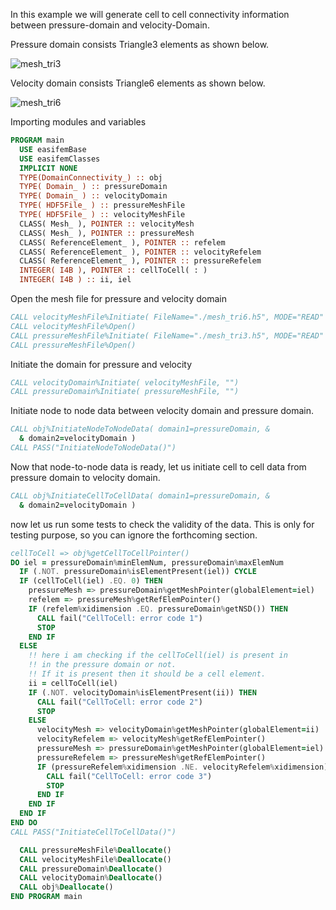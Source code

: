 In this example we will generate cell to cell connectivity information between pressure-domain and velocity-Domain.

Pressure domain consists Triangle3 elements as shown below.

![mesh_tri3](figures/mesh_tri3.png)

Velocity domain consists Triangle6 elements as shown below.

![mesh_tri6](figures/mesh_tri6.png)

Importing modules and variables

```fortran
PROGRAM main
  USE easifemBase
  USE easifemClasses
  IMPLICIT NONE
  TYPE(DomainConnectivity_) :: obj
  TYPE( Domain_ ) :: pressureDomain
  TYPE( Domain_ ) :: velocityDomain
  TYPE( HDF5File_ ) :: pressureMeshFile
  TYPE( HDF5File_ ) :: velocityMeshFile
  CLASS( Mesh_ ), POINTER :: velocityMesh
  CLASS( Mesh_ ), POINTER :: pressureMesh
  CLASS( ReferenceElement_ ), POINTER :: refelem
  CLASS( ReferenceElement_ ), POINTER :: velocityRefelem
  CLASS( ReferenceElement_ ), POINTER :: pressureRefelem
  INTEGER( I4B ), POINTER :: cellToCell( : )
  INTEGER( I4B ) :: ii, iel
```

Open the mesh file for pressure and velocity domain

```fortran
CALL velocityMeshFile%Initiate( FileName="./mesh_tri6.h5", MODE="READ" )
CALL velocityMeshFile%Open()
CALL pressureMeshFile%Initiate( FileName="./mesh_tri3.h5", MODE="READ" )
CALL pressureMeshFile%Open()
```

Initiate the domain for pressure and velocity

```fortran
CALL velocityDomain%Initiate( velocityMeshFile, "")
CALL pressureDomain%Initiate( pressureMeshFile, "")
```

Initiate node to node data between velocity domain and pressure domain.

```fortran
CALL obj%InitiateNodeToNodeData( domain1=pressureDomain, &
  & domain2=velocityDomain )
CALL PASS("InitiateNodeToNodeData()")
```

Now that node-to-node data is ready, let us initiate cell to cell data from pressure domain to velocity domain.

```fortran
CALL obj%InitiateCellToCellData( domain1=pressureDomain, &
  & domain2=velocityDomain )
```

now let us run some tests to check the validity of the data. This is only for testing purpose, so you can ignore the forthcoming section.

```fortran
cellToCell => obj%getCellToCellPointer()
DO iel = pressureDomain%minElemNum, pressureDomain%maxElemNum
  IF (.NOT. pressureDomain%isElementPresent(iel)) CYCLE
  IF (cellToCell(iel) .EQ. 0) THEN
    pressureMesh => pressureDomain%getMeshPointer(globalElement=iel)
    refelem => pressureMesh%getRefElemPointer()
    IF (refelem%xidimension .EQ. pressureDomain%getNSD()) THEN
      CALL fail("CellToCell: error code 1")
      STOP
    END IF
  ELSE
    !! here i am checking if the cellToCell(iel) is present in
    !! in the pressure domain or not.
    !! If it is present then it should be a cell element.
    ii = cellToCell(iel)
    IF (.NOT. velocityDomain%isElementPresent(ii)) THEN
      CALL fail("CellToCell: error code 2")
      STOP
    ELSE
      velocityMesh => velocityDomain%getMeshPointer(globalElement=ii)
      velocityRefelem => velocityMesh%getRefElemPointer()
      pressureMesh => pressureDomain%getMeshPointer(globalElement=iel)
      pressureRefelem => pressureMesh%getRefElemPointer()
      IF (pressureRefelem%xidimension .NE. velocityRefelem%xidimension) THEN
        CALL fail("CellToCell: error code 3")
        STOP
      END IF
    END IF
  END IF
END DO
CALL PASS("InitiateCellToCellData()")
```

```fortran
  CALL pressureMeshFile%Deallocate()
  CALL velocityMeshFile%Deallocate()
  CALL pressureDomain%Deallocate()
  CALL velocityDomain%Deallocate()
  CALL obj%Deallocate()
END PROGRAM main
```
